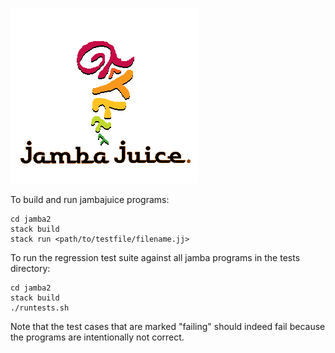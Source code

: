 ![jamba juice logo](https://github.com/efric/jambajuice/blob/main/jamba_juice_logo2.png)

To build and run jambajuice programs: 

```
cd jamba2
stack build
stack run <path/to/testfile/filename.jj>
```

To run the regression test suite against all jamba programs in the tests directory:

```
cd jamba2
stack build
./runtests.sh
```

Note that the test cases that are marked "failing" should indeed fail because the programs are intentionally not correct.
